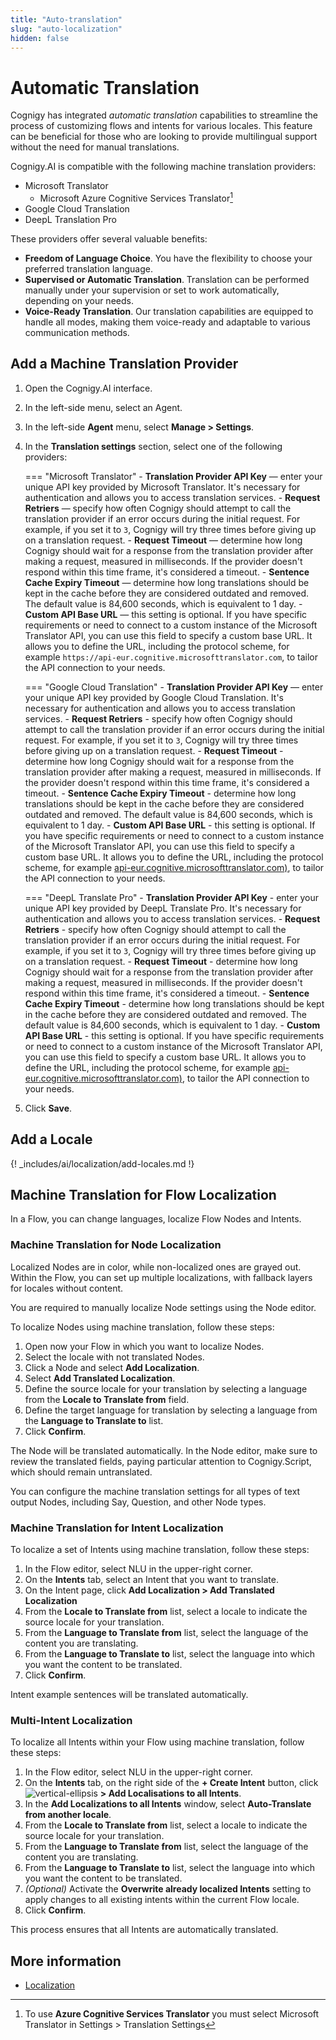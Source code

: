 ```yaml
---
title: "Auto-translation" 
slug: "auto-localization" 
hidden: false 
---
```


# Automatic Translation

Cognigy has integrated _automatic translation_ capabilities to streamline the process of customizing flows and intents for various locales. This feature can be beneficial for those who are looking to provide multilingual support without the need for manual translations.

Cognigy.AI is compatible with the following machine translation providers:

- Microsoft Translator
    - Microsoft Azure Cognitive Services Translator[^*]
- Google Cloud Translation
- DeepL Translation Pro

[^*]: To use **Azure Cognitive Services Translator** you must select Microsoft Translator in Settings > Translation Settings

These providers offer several valuable benefits:

- **Freedom of Language Choice**. You have the flexibility to choose your preferred translation language.
- **Supervised or Automatic Translation**. Translation can be performed manually under your supervision or set to work automatically, depending on your needs.
- **Voice-Ready Translation**. Our translation capabilities are equipped to handle all modes, making them voice-ready and adaptable to various communication methods.

## Add a Machine Translation Provider

1. Open the Cognigy.AI interface.
2. In the left-side menu, select an Agent.
3. In the left-side **Agent** menu, select **Manage > Settings**.
4. In the **Translation settings** section, select one of the following providers:

    === "Microsoft Translator"
        - **Translation Provider API Key** — enter your unique API key provided by Microsoft Translator. It's necessary for authentication and allows you to access translation services.
        - **Request Retriers** — specify how often Cognigy should attempt to call the translation provider if an error occurs during the initial request. For example, if you set it to `3`, Cognigy will try three times before giving up on a translation request.
        - **Request Timeout** — determine how long Cognigy should wait for a response from the translation provider after making a request, measured in milliseconds. If the provider doesn't respond within this time frame, it's considered a timeout.
        - **Sentence Cache Expiry Timeout** — determine how long translations should be kept in the cache before they are considered outdated and removed. The default value is 84,600 seconds, which is equivalent to 1 day.
        - **Custom API Base URL** — this setting is optional. If you have specific requirements or need to connect to a custom instance of the Microsoft Translator API, you can use this field to specify a custom base URL. It allows you to define the URL, including the protocol scheme, for example `https://api-eur.cognitive.microsofttranslator.com`, to tailor the API connection to your needs.

    === "Google Cloud Translation"
        - **Translation Provider API Key** — enter your unique API key provided by Google Cloud Translation. It's necessary for authentication and allows you to access translation services.
        - **Request Retriers** - specify how often Cognigy should attempt to call the translation provider if an error occurs during the initial request. For example, if you set it to `3`, Cognigy will try three times before giving up on a translation request.
        - **Request Timeout** - determine how long Cognigy should wait for a response from the translation provider after making a request, measured in milliseconds. If the provider doesn't respond within this time frame, it's considered a timeout.
        - **Sentence Cache Expiry Timeout** - determine how long translations should be kept in the cache before they are considered outdated and removed. The default value is 84,600 seconds, which is equivalent to 1 day.
        - **Custom API Base URL** - this setting is optional. If you have specific requirements or need to connect to a custom instance of the Microsoft Translator API, you can use this field to specify a custom base URL. It allows you to define the URL, including the protocol scheme, for example [api-eur.cognitive.microsofttranslator.com)](https://api-eur.cognitive.microsofttranslator.com), to tailor the API connection to your needs.

    === "DeepL Translate Pro"
        - **Translation Provider API Key** - enter your unique API key provided by DeepL Translate Pro. It's necessary for authentication and allows you to access translation services.
        - **Request Retriers** - specify how often Cognigy should attempt to call the translation provider if an error occurs during the initial request. For example, if you set it to `3`, Cognigy will try three times before giving up on a translation request.
        - **Request Timeout** - determine how long Cognigy should wait for a response from the translation provider after making a request, measured in milliseconds. If the provider doesn't respond within this time frame, it's considered a timeout.
        - **Sentence Cache Expiry Timeout** - determine how long translations should be kept in the cache before they are considered outdated and removed. The default value is 84,600 seconds, which is equivalent to 1 day.
        - **Custom API Base URL** - this setting is optional. If you have specific requirements or need to connect to a custom instance of the Microsoft Translator API, you can use this field to specify a custom base URL. It allows you to define the URL, including the protocol scheme, for example [api-eur.cognitive.microsofttranslator.com)](https://api-eur.cognitive.microsofttranslator.com), to tailor the API connection to your needs.

5. Click **Save**.

## Add a Locale

{! _includes/ai/localization/add-locales.md !}

## Machine Translation for Flow Localization

In a Flow, you can change languages, localize Flow Nodes and Intents.

### Machine Translation for Node Localization

Localized Nodes are in color, while non-localized ones are grayed out. Within the Flow, you can set up multiple localizations, with fallback layers for locales without content.

You are required to manually localize Node settings using the Node editor.

To localize Nodes using machine translation, follow these steps:

1. Open now your Flow in which you want to localize Nodes. 
2. Select the locale with not translated Nodes. 
3. Click a Node and select **Add Localization**. 
4. Select **Add Translated Localization**. 
5. Define the source locale for your translation by selecting a language from the **Locale to Translate from** field. 
6. Define the target language for translation by selecting a language from the **Language to Translate to** list. 
7. Click **Confirm**. 

The Node will be translated automatically. In the Node editor, make sure to review the translated fields, paying particular attention to Cognigy.Script, which should remain untranslated.

You can configure the machine translation settings for all types of text output Nodes, including Say, Question, and other Node types.

### Machine Translation for Intent Localization

To localize a set of Intents using machine translation, follow these steps:

1. In the Flow editor, select NLU in the upper-right corner.
2. On the **Intents** tab, select an Intent that you want to translate.
3. On the Intent page, click **Add Localization > Add Translated Localization**
4. From the **Locale to Translate from** list, select a locale to indicate the source locale for your translation. 
5. From the **Language to Translate from** list, select the language of the content you are translating.
6. From the **Language to Translate to** list, select the language into which you want the content to be translated. 
7. Click **Confirm**.

Intent example sentences will be translated automatically.

### Multi-Intent Localization

To localize all Intents within your Flow using machine translation, follow these steps:

1. In the Flow editor, select NLU in the upper-right corner.
2. On the **Intents** tab, on the right side of the **+ Create Intent** button, click ![vertical-ellipsis](https://docs.cognigy.com/assets/icons/vertical-ellipsis.svg) **> Add Localisations to all Intents**.
3. In the **Add Localizations to all Intents** window, select **Auto-Translate from another locale**.
4. From the **Locale to Translate from** list, select a locale to indicate the source locale for your translation.
5. From the **Language to Translate from** list, select the language of the content you are translating.
6. From the **Language to Translate to** list, select the language into which you want the content to be translated.
7. _(Optional)_ Activate the **Overwrite already localized Intents** setting to apply changes to all existing intents within the current Flow locale.
8. Click **Confirm**.

This process ensures that all Intents are automatically translated.

## More information

- [Localization](../resources/manage/localization.md)